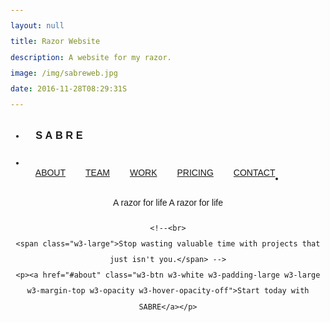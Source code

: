```yaml
---
layout: null
title: Razor Website
description: A website for my razor.
image: /img/sabreweb.jpg
date: 2016-11-28T08:29:31S 
---
```

<!DOCTYPE html>
<html>
<title>Sabre</title>
<meta name="viewport" content="width=device-width, initial-scale=1">
<link rel="stylesheet" href="https://www.w3schools.com/lib/w3.css">
<link href="https://fonts.googleapis.com/css?family=Eczar" rel="stylesheet">
<link rel="stylesheet" href="https://cdnjs.cloudflare.com/ajax/libs/font-awesome/4.7.0/css/font-awesome.min.css">
<style>
body,h1,h2,h3,h4,h5,h6 {font-family: Eczar, helvetica, sans-serif}
body, html {
    height: 100%;
    line-height: 1.8;
}
.w3-navbar li a {
    padding: 16px;
    float: left;
}
</style>
<body>
<style type="text/css"> 
/* Full height image header */
.bgimg-1 {
    background-position: center;
    background-size: cover;
    background-image: url("/img/headrazor.jpg/");
    min-height: 100%;
</style>
<!-- Navbar (sit on top) -->
<div class="w3-top">
  <ul class="w3-navbar w3-white w3-card-2" id="myNavbar">
    <li>
    <h3 href="{{ site.url }}">&emsp;S&nbsp;A&nbsp;B&nbsp;R&nbsp;E</h3>
    </li>
    <!-- Right-sided navbar links -->
    <li class="w3-right w3-hide-small">
      <a href="#about">ABOUT</a>
      <a href="#team"><i class="fa fa-user"></i> TEAM</a>
      <a href="#work"><i class="fa fa-th"></i> WORK</a>
      <a href="#pricing"><i class="fa fa-usd"></i> PRICING</a>
      <a href="#contact"><i class="fa fa-envelope"></i> CONTACT</a>
    </li>
    <!-- Hide right-floated links on small screens and replace them with a menu icon -->
    <li>
      <a href="javascript:void(0)" class="w3-right w3-hide-large w3-hide-medium" onclick="w3_open()">
        <i class="fa fa-bars w3-padding-right w3-padding-left"></i>
      </a>
    </li>
  </ul>
</div>

<!-- Sidenav on small screens when clicking the menu icon -->
<nav class="w3-sidenav w3-black w3-card-2 w3-animate-left w3-hide-medium w3-hide-large" style="display:none" id="mySidenav">
  <a href="javascript:void(0)" onclick="w3_close()" class="w3-large w3-padding-16">Close ×</a>
  <a href="#about" onclick="w3_close()">ABOUT</a>
  <a href="#team" onclick="w3_close()">TEAM</a>
  <a href="#work" onclick="w3_close()">WORK</a>
  <a href="#pricing" onclick="w3_close()">PRICING</a>
  <a href="#contact" onclick="w3_close()">CONTACT</a>
</nav>

<!-- Header with full-height image -->
<header class="bgimg-1 w3-display-container w3-grayscale-min" id="home">
  <div class="w3-display-left w3-padding-xxlarge w3-text-white">
  <span class="w3-jumbo w3-hide-small">A razor for life</span>
    <span class="w3-xxlarge w3-hide-large w3-hide-medium">A razor for life</span>
    
    <!--<br>
    <span class="w3-large">Stop wasting valuable time with projects that just isn't you.</span> -->
    <p><a href="#about" class="w3-btn w3-white w3-padding-large w3-large w3-margin-top w3-opacity w3-hover-opacity-off">Start today with SABRE</a></p>
  </div> 
  <div class="w3-display-bottomleft w3-padding-xxlarge w3-text-grey w3-large">
    <a href="#" class="w3-hover-text-white"><i class="fa fa-facebook-official"></i></a>
    <a href="#" class="w3-hover-text-white"><i class="fa fa-flickr"></i></a>
    <a href="#" class="w3-hover-text-white"><i class="fa fa-instagram"></i></a>
    <a href="#" class="w3-hover-text-white"><i class="fa fa-twitter"></i></a>
    <a href="#" class="w3-hover-text-white"><i class="fa fa-linkedin"></i></a>
  </div>
</header>

<div class="w3-container w3-light-grey w3-padding-64">
 <h1 class="w3-center w3-jumbo">A new world needs a new razor</h1>
  <p class="w3-center w3-large">
We live on the exciting precipice of the digital necessity— a world where our needs are delivered to us via the internet. We find ourselves gravitating less toward the overbearing middleman of the big box store. When our desires cannot be met locally, we turn to the internet to guide us toward product finality. Products that we order once, ship once, and keep for the rest of our lives. SABRE grounds itself in digital necessity, pledging to be the last best razor you will ever buy.</p>
  </div>
<!-- About Section -->
<div class="w3-container w3-padding-128" id="about">
  <h2 class="w3-center w3-jumbo">Our key values</h2>
  <p class="w3-center w3-large">What does SABRE strive for?</p>
  <div class="w3-row-padding w3-center" style="margin-top:64px">
    <div class="w3-quarter">
      <i class="fa fa-desktop w3-margin-bottom w3-jumbo w3-center"></i>
      <p class="w3-large">Digital</p>
      <p>We were born, raised, and currently reside on the internet. You will never find SABRE in a big box and that’s a promise.</p>
    </div>
    <div class="w3-quarter">
      <i class="fa fa-recycle w3-margin-bottom w3-jumbo"></i>
      <p class="w3-large">Ecological</p>
      <p>Our supply chain creates an ecosystem where packages are reusable, delivery is efficient, and everything recycles.</p>
    </div>
    <div class="w3-quarter">
      <i class="fa fa-diamond w3-margin-bottom w3-jumbo"></i>
      <p class="w3-large">Durable</p>
      <p>Buy it once, buy it forever. In an age of planned obsolescence, SABRE aims to be the longest iteration of its reclaimed steel.</p>
    </div>
    <div class="w3-quarter">
      <i class="fa fa-money w3-margin-bottom w3-jumbo"></i>
      <p class="w3-large">Economical</p>
      <p>We didn’t do all of this just because it was the right thing to do. We also want to pass the savings onto the humans that use SABRE.</p>
    </div>
  </div>
</div>

<!-- Promo Section - "We know design" -->
<div class="w3-container w3-light-grey w3-padding-64">
  <div class="w3-row-padding">
    <div class="w3-col m6">
      <h1>Made for mail.</h1>
      <p>Our packaging was created with shipping in mind. Your SABRE ships straight to you without fear of damage or packaging excess.</p>
      <p><a href="#work" class="w3-btn"><i class="fa fa-th"></i> Learn More</a></p>
    </div>
    <div class="w3-col m6">
      <img class="w3-image w3-round-large" data-action="zoom" src="/img/sabre3.jpg" alt="Buildings" width="700" height="394">
    </div>
  </div>
</div>

<!-- Pt.2 - "We know design" -->
<div class="w3-container w3-padding-64">
  <div class="w3-row-padding">
    <div class="w3-col m6">
      <img class="w3-image w3-round-large" data-action="zoom" src="/img/sabre2.jpg" alt="Buildings" width="700" height="394">
    </div>
    <div class="w3-col m6">
      <h1>Blade box exchange.</h1>
      <p>Use the box that shipped SABRE to send used blades back to us. We would be happy to recycle them, or trade them for new blades as part of our Blade Exchange.</p>
      <p><a href="#work" class="w3-btn"><i class="fa fa-th"></i> Learn More</a></p>
    </div>
  </div>
</div>

<!-- P.3 - "We know design" -->
<div class="w3-container w3-light-grey w3-padding-64">
  <div class="w3-row-padding">
    <div class="w3-col m6">
      <h1>Enduring Design.</h1>
      <p>Tradition, research, and innovation bring you the greatest razor on the market. All other features included on us.</p>
      <p><a href="#work" class="w3-btn"><i class="fa fa-th"></i> Learn More</a></p>
    </div>
    <div class="w3-col m6">
      <img class="w3-image w3-round-large" data-action="zoom" src="/img/sabre4.jpg" alt="Buildings" width="700" height="394">
    </div>
  </div>
</div>

<!-- Team Section 
<div class="w3-container w3-padding-128" id="team">
  <h3 class="w3-center">THE TEAM</h3>
  <p class="w3-center w3-large">The ones who runs this company</p>
  <div class="w3-row-padding w3-grayscale" style="margin-top:64px">
    <div class="w3-col l3 m6 w3-margin-bottom">
      <div class="w3-card-2">
        <img src="/w3images/team2.jpg" alt="John" style="width:100%">
        <div class="w3-container">
          <h3>John Doe</h3>
          <p class="w3-opacity">CEO & Founder</p>
          <p>Phasellus eget enim eu lectus faucibus vestibulum. Suspendisse sodales pellentesque elementum.</p>
          <p><button class="w3-btn-block"><i class="fa fa-envelope"></i> Contact</button></p>
        </div>
      </div>
    </div>
    <div class="w3-col l3 m6 w3-margin-bottom">
      <div class="w3-card-2">
        <img src="/w3images/team1.jpg" alt="Jane" style="width:100%">
        <div class="w3-container">
          <h3>Anja Doe</h3>
          <p class="w3-opacity">Art Director</p>
          <p>Phasellus eget enim eu lectus faucibus vestibulum. Suspendisse sodales pellentesque elementum.</p>
          <p><button class="w3-btn-block"><i class="fa fa-envelope"></i> Contact</button></p>
        </div>
      </div>
    </div>
    <div class="w3-col l3 m6 w3-margin-bottom">
      <div class="w3-card-2">
        <img src="/w3images/team3.jpg" alt="Mike" style="width:100%">
        <div class="w3-container">
          <h3>Mike Ross</h3>
          <p class="w3-opacity">Web Designer</p>
          <p>Phasellus eget enim eu lectus faucibus vestibulum. Suspendisse sodales pellentesque elementum.</p>
          <p><button class="w3-btn-block"><i class="fa fa-envelope"></i> Contact</button></p>
        </div>
      </div>
    </div>
    <div class="w3-col l3 m6 w3-margin-bottom">
      <div class="w3-card-2">
        <img src="/w3images/team4.jpg" alt="Dan" style="width:100%">
        <div class="w3-container">
          <h3>Dan Star</h3>
          <p class="w3-opacity">Designer</p>
          <p>Phasellus eget enim eu lectus faucibus vestibulum. Suspendisse sodales pellentesque elementum.</p>
          <p><button class="w3-btn-block"><i class="fa fa-envelope"></i> Contact</button></p>
        </div>
      </div>
    </div>
  </div>
</div> -->

<!-- Promo Section "Statistics" 
<div class="w3-container w3-row w3-center w3-dark-grey w3-padding-64">
  <div class="w3-quarter">
    <span class="w3-xxlarge">14+</span>
    <br>Partners
  </div>
  <div class="w3-quarter">
    <span class="w3-xxlarge">55+</span>
    <br>Projects Done
  </div>
  <div class="w3-quarter">
    <span class="w3-xxlarge">89+</span>
    <br>Happy Clients
  </div>
  <div class="w3-quarter">
    <span class="w3-xxlarge">150+</span>
    <br>Meetings
  </div>
</div> -->

<!-- Work Section 
<div class="w3-container w3-padding-128" id="work">
  <h3 class="w3-center">OUR WORK</h3>
  <p class="w3-center w3-large">What we've done for people</p>

  <div class="w3-row-padding" style="margin-top:64px">
    <div class="w3-col l3 m6">
      <img src="/w3images/tech_mic.jpg" style="width:100%" onclick="onClick(this)" class="w3-hover-opacity" alt="A microphone">
    </div>
    <div class="w3-col l3 m6">
      <img src="/w3images/tech_phone.jpg" style="width:100%" onclick="onClick(this)" class="w3-hover-opacity" alt="A phone">
    </div>
    <div class="w3-col l3 m6">
      <img src="/w3images/tech_drone.jpg" style="width:100%" onclick="onClick(this)" class="w3-hover-opacity" alt="A drone">
    </div>
    <div class="w3-col l3 m6">
      <img src="/w3images/tech_sound.jpg" style="width:100%" onclick="onClick(this)" class="w3-hover-opacity" alt="Soundbox">
    </div>
  </div>

  <div class="w3-row-padding w3-section">
    <div class="w3-col l3 m6">
      <img src="/w3images/tech_tablet.jpg" style="width:100%" onclick="onClick(this)" class="w3-hover-opacity" alt="A tablet">
    </div>
    <div class="w3-col l3 m6">
      <img src="/w3images/tech_camera.jpg" style="width:100%" onclick="onClick(this)" class="w3-hover-opacity" alt="A camera">
    </div>
    <div class="w3-col l3 m6">
      <img src="/w3images/tech_typewriter.jpg" style="width:100%" onclick="onClick(this)" class="w3-hover-opacity" alt="A typewriter">
    </div>
    <div class="w3-col l3 m6">
      <img src="/w3images/tech_tableturner.jpg" style="width:100%" onclick="onClick(this)" class="w3-hover-opacity" alt="A tableturner">
    </div>
  </div>
</div> -->

<!-- Modal for full size images on click-->
<div id="modal01" class="w3-modal w3-black" onclick="this.style.display='none'">
  <span class="w3-closebtn w3-text-white w3-opacity w3-hover-opacity-off w3-xxlarge w3-container w3-display-topright" title="Close Modal Image">×</span>
  <div class="w3-modal-content w3-animate-zoom w3-center w3-transparent w3-padding-64">
    <img id="img01" class="w3-image">
    <p id="caption" class="w3-opacity w3-large"></p>
  </div>
</div>

<!-- Skills Section 
<div class="w3-container w3-light-grey w3-padding-64">
  <div class="w3-row-padding">
    <div class="w3-col m6">
      <h3>Our Skills.</h3>
      <p>Lorem ipsum dolor sit amet, consectetur adipiscing elit, sed do eiusmod<br>
      tempor incididunt ut labore et dolore.</p>
      <p>Lorem ipsum dolor sit amet, consectetur adipiscing elit, sed do eiusmod<br>
      tempor incididunt ut labore et dolore.</p>
    </div>
    <div class="w3-col m6">
      <p class="w3-wide"><i class="fa fa-camera w3-margin-right"></i>Photography</p>
      <div class="w3-progress-container w3-grey">
        <div class="w3-progressbar w3-dark-grey" style="width:90%"></div>
      </div>
      <p class="w3-wide"><i class="fa fa-desktop w3-margin-right"></i>Web Design</p>
      <div class="w3-progress-container w3-grey">
        <div class="w3-progressbar w3-dark-grey" style="width:85%"></div>
      </div>
      <p class="w3-wide"><i class="fa fa-photo w3-margin-right"></i>Photoshop</p>
      <div class="w3-progress-container w3-grey">
        <div class="w3-progressbar w3-dark-grey" style="width:75%"></div>
      </div>
    </div>
  </div>
</div> -->

<!-- Pricing Section -->
<div class="w3-container w3-padding-128 w3-center w3-dark-grey" id="pricing">
  <h1 class="w3-center w3-jumbo">PRICING</h1>
  <p class="w3-large">Choose a product plan that fits your needs.</p>
  <div class="w3-row-padding" style="margin-top:64px">
    <div class="w3-third w3-section">
      <ul class="w3-ul w3-white w3-hover-shadow">
        <li class="w3-black w3-xlarge w3-padding-32">Passerby</li>
        <li class="w3-padding-16"><b>One</b> SABRE Razor</li>
        <li class="w3-padding-16"><b>5</b> Double Edge Blades</li>
        <li class="w3-padding-16"><b>One</b> Razor Stand</li>
        <li class="w3-padding-16"><b>Unlimited</b> Blade Recycling</li>
        <li class="w3-padding-16">
          <h2 class="w3-wide">$ 25</h2>
          <span class="w3-opacity">one time</span>
        </li>
        <li class="w3-light-grey w3-padding-24">
          <button class="w3-btn w3-black w3-padding-large">Buy Now</button>
        </li>
      </ul>
    </div>
    <div class="w3-third">
      <ul class="w3-ul w3-white w3-hover-shadow">
        <li class="w3-red w3-xlarge w3-padding-48">Patron</li>
        <li class="w3-padding-16"><b>One</b> SABRE Razor</li>
        <li class="w3-padding-16"><b>25</b> Double Edge Blades</li>
        <li class="w3-padding-16"><b>One</b> Razor Stand</li>
        <li class="w3-padding-16"><b>Unlimited</b> Blade Exchange</li>
        <li class="w3-padding-16">
          <h2 class="w3-wide">$ 5</h2>
          <span class="w3-opacity">per month</span>
        </li>
        <li class="w3-light-grey w3-padding-24">
          <button class="w3-btn w3-black w3-padding-large">Sign Up</button>
        </li>
      </ul>
    </div>
    <div class="w3-third w3-section">
      <ul class="w3-ul w3-white w3-hover-shadow">
        <li class="w3-black w3-xlarge w3-padding-32">Purveyor</li>
        <li class="w3-padding-16"><b>Two</b> SABRE Razors</li>
        <li class="w3-padding-16"><b>50</b> Double Edge Blades</li>
        <li class="w3-padding-16"><b>One</b> Razor Stand</li>
        <li class="w3-padding-16"><b>25</b> Blades per month</li>
        <li class="w3-padding-16">
          <h2 class="w3-wide">$ 10</h2>
          <span class="w3-opacity">per month</span>
        </li>
        <li class="w3-light-grey w3-padding-24">
          <button class="w3-btn w3-black w3-padding-large">Sign Up</button>
        </li>
      </ul>
    </div>
  </div>
</div>

<!-- Contact Section 
<div class="w3-container w3-padding-128 w3-light-grey" id="contact">
  <h3 class="w3-center">CONTACT</h3>
  <p class="w3-center w3-large">Lets get in touch. Send us a message:</p>
  <div class="w3-row-padding" style="margin-top:64px">
    <div class="w3-half">
      <p><i class="fa fa-map-marker fa-fw w3-xxlarge w3-margin-right"></i> Chicago, US</p>
      <p><i class="fa fa-phone fa-fw w3-xxlarge w3-margin-right"></i> Phone: +00 151515</p>
      <p><i class="fa fa-envelope fa-fw w3-xxlarge w3-margin-right"> </i> Email: mail@mail.com</p>
      <br>
      <form action="form.asp" target="_blank">
        <p><input class="w3-input w3-border" type="text" placeholder="Name" required name="Name"></p>
        <p><input class="w3-input w3-border" type="text" placeholder="Email" required name="Email"></p>
        <p><input class="w3-input w3-border" type="text" placeholder="Subject" required name="Subject"></p>
        <p><input class="w3-input w3-border" type="text" placeholder="Message" required name="Message"></p>
        <p>
          <button class="w3-btn w3-padding" type="submit">
            <i class="fa fa-paper-plane"></i> SEND MESSAGE
          </button>
        </p>
      </form>
    </div>
    <div class="w3-half">
      <!-- Add Google Maps 
      <div id="googleMap" class="w3-greyscale-max" style="width:100%;height:510px;"></div>
    </div>
  </div>
</div> -->

<!-- Footer -->
<footer class="w3-center w3-black w3-padding-64">
  <a href="#home" class="w3-btn w3-padding w3-light-grey w3-hover-grey"><i class="fa fa-arrow-up w3-margin-right"></i>To the top</a>
  <div class="w3-xlarge w3-section">
    <i class="fa fa-facebook-official w3-hover-text-indigo"></i>
    <i class="fa fa-flickr w3-hover-text-red"></i>
    <i class="fa fa-instagram w3-hover-text-purple"></i>
    <i class="fa fa-twitter w3-hover-text-light-blue"></i>
    <i class="fa fa-linkedin w3-hover-text-indigo"></i>
  </div>
  <p>Powered by <a href="https://www.w3schools.com/w3css/default.asp" title="W3.CSS" target="_blank" class="w3-hover-text-green">w3.css</a>. This is just a quick proof of concept for the razor project I developed <a href="/portfolio/2016-12-23-razor-project/">here.</a></p>
</footer>
 
<!-- Add Google Maps -->
<script src="https://maps.googleapis.com/maps/api/js"></script>

<script>
<!-- Google Map Location -->
var myCenter = new google.maps.LatLng(41.878114, -87.629798);

function initialize() {
var mapProp = {
  center: myCenter,
  zoom: 12,
  scrollwheel: false,
  draggable: false,
  mapTypeId: google.maps.MapTypeId.ROADMAP
  };

var map = new google.maps.Map(document.getElementById("googleMap"),mapProp);

var marker = new google.maps.Marker({
  position: myCenter,
});

marker.setMap(map);
}

google.maps.event.addDomListener(window, 'load', initialize);

// Modal Image Gallery
function onClick(element) {
  document.getElementById("img01").src = element.src;
  document.getElementById("modal01").style.display = "block";
  var captionText = document.getElementById("caption");
  captionText.innerHTML = element.alt;
}


// Toggle between showing and hiding the sidenav when clicking the menu icon
var mySidenav = document.getElementById("mySidenav");

function w3_open() {
    if (mySidenav.style.display === 'block') {
        mySidenav.style.display = 'none';
    } else {
        mySidenav.style.display = 'block';
    }
}

// Close the sidenav with the close button
function w3_close() {
    mySidenav.style.display = "none";
}
</script>

</body>
</html>

